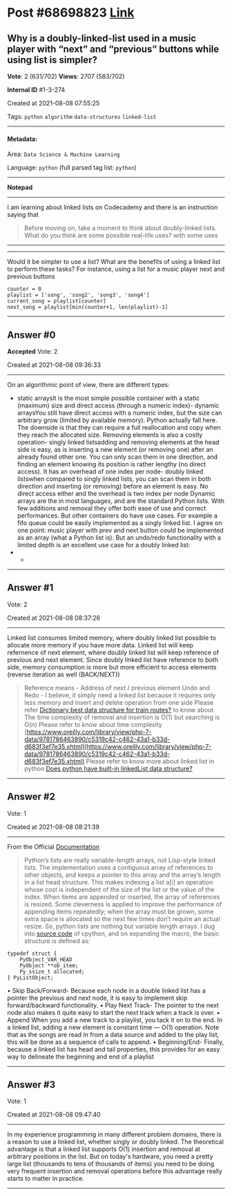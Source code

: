 
# Post \#68698823 [Link](https://stackoverflow.com/questions/68698823/)

## Why is a doubly-linked-list used in a music player with “next” and “previous” buttons while using list is simpler?

**Vote**: 2 (631/702) **Views**: 2707 (583/702) 

**Internal ID** \#1-3-274

Created at 2021-08-08 07:55:25

Tags: `python` `algorithm` `data-structures` `linked-list`

----------

#### Metadata:

Area: `Data Science & Machine Learning`

Language: `python` (full parsed tag list: `python`)

----------

**Notepad**


----------

I am learning about linked lists on Codecademy and there is an instruction saying that
> Before moving on, take a moment to think about doubly-linked lists.
What do you think are some possible real-life uses?
with some uses
- - - 

---


Would it be simpler to use a list?
What are the benefits of using a linked list to perform these tasks?
For instance, using a list for a music player next and previous buttons
```
counter = 0
playlist = ['song', 'song2', 'song3', 'song4']
current_song = playlist[counter]
next_song = playlist[min(counter+1, len(playlist)-1]
```



----------
        
## Answer \#0

**Accepted** Vote: 2

Created at 2021-08-08 09:36:33

------------

On an algorithmic point of view, there are different  types:
- static arraysIt is the most simple possible container with a static (maximum) size and direct access (through a numeric index)- dynamic arraysYou still have direct access with a numeric index, but the size can arbitrary grow (limited by available memory). Python  actually fall here. The downside is that they can require a full reallocation and copy when they reach the allocated size. Removing elements is also a costly operation- singly linked listsadding and removing elements at the head side is easy, as is inserting a new element (or removing one) after an already found other one. You can only scan them in one direction, and finding an element knowing its position is rather lengthy (no direct access). It has an overhead of one index per node- doubly linked listswhen compared to singly linked lists, you can scan them in both direction and inserting (or removing) before an element is easy. No direct access either and the overhead is two index per node
Dynamic arrays are the  in most languages, and are the standard Python lists. With few additions and removal they offer both ease of use and correct performances. But other containers do have use cases. For example a fifo queue could be easily implemented as a singly linked list.
I agree on one point: music player with prev and next button  could be implemented as an array (what a Python list is). But an undo/redo functionality with a limited depth is an excellent use case for a doubly linked list:
- - 


------------
    
    
## Answer \#1

 Vote: 2

Created at 2021-08-08 08:37:26

------------

Linked list consumes limited memory, where doubly linked list possible to allocate more memory if you have more data. Linked list will keep refernence of next element, where doubly linked list will keep reference of previous and next element.
[](https://i.stack.imgur.com/rgNKi.png)
Since doubly linked list have reference to both side, memory consumption is more but more efficient to access elements (reverse iteration as well (BACK/NEXT))
> Reference means - Address of next / previous element
Undo and Redo - I believe, it simply need a linked list because it requires only less memory and insert and delete operation from one side 
Please refer [Dictionary best data structure for train routes?](https://stackoverflow.com/questions/15534438/dictionary-best-data-structure-for-train-routes) to know about 
The time complexity of removal and insertion is O(1) but searching is O(n)
Please refer to know about time complexity [https://www.oreilly.com/library/view/php-7-data/9781786463890/c5319c42-c462-43a1-b33d-d683f3ef7e35.xhtml](https://www.oreilly.com/library/view/php-7-data/9781786463890/c5319c42-c462-43a1-b33d-d683f3ef7e35.xhtml)
Please refer to know more about linked list in python [Does python have built-in linkedList data structure?](https://stackoverflow.com/questions/14668769/does-python-have-built-in-linkedlist-data-structure)


------------
    
    
## Answer \#2

 Vote: 1

Created at 2021-08-08 08:21:39

------------

From the Official [Documentation](http://docs.python.org/2/faq/design.html#how-are-lists-implemented)
> Python’s lists are really variable-length arrays, not Lisp-style linked lists. The implementation uses a contiguous array of references to other objects, and keeps a pointer to this array and the array’s length in a list head structure.
This makes indexing a list a[i] an operation whose cost is independent of the size of the list or the value of the index.
When items are appended or inserted, the array of references is resized. Some cleverness is applied to improve the performance of appending items repeatedly; when the array must be grown, some extra space is allocated so the next few times don’t require an actual resize.
So, python lists are nothing but variable length arrays. I dug into [source code](https://hg.python.org/cpython/file/tip/Include/listobject.h#l23) of cpython, and on expanding the macro, the basic structure is defined as:
```
typedef struct { 
    PyObject_VAR_HEAD 
    PyObject **ob_item; 
    Py_ssize_t allocated; 
} PyListObject;
```


• Skip Back/Forward- Because each node in a double linked list has a pointer the previous and next node, it is easy to implement skip forward/backward functionality.
• Play Next Track- The pointer to the next node also makes it quite easy to start the next track when a track is over.
• Append When you add a new track to a playlist, you tack it on to the end. In a linked list, adding a new element is constant time — O(1) operation. Note that as the songs are read in from a data source and added to the play list, this will be done as a sequence of calls to append.
• Beginning/End- Finally, because a linked list has head and tail properties, this provides for an easy way to delineate the beginning and end of a playlist


------------
    
    
## Answer \#3

 Vote: 1

Created at 2021-08-08 09:47:40

------------

In my experience programming in many different problem domains, there is  a reason to use a linked list, whether singly or doubly linked.
The theoretical advantage is that a linked list supports O(1) insertion and removal at arbitrary positions in the list. But on today's hardware, you need a pretty large list (thousands to tens of thousands of items)  you need to be doing very frequent insertion and removal operations before this advantage really starts to matter in practice.


------------
    
    